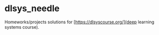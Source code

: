 # dlsys_needle
Homeworks/projects solutions for [https://dlsyscourse.org/](deep learning systems course).
